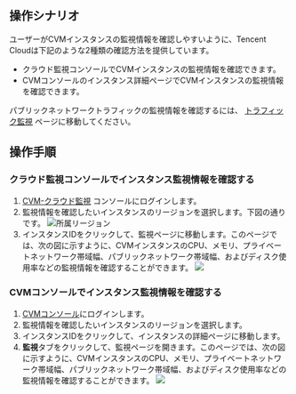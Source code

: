 ## 操作シナリオ

ユーザーがCVMインスタンスの監視情報を確認しやすいように、Tencent Cloudは下記のような2種類の確認方法を提供しています。
- クラウド監視コンソールでCVMインスタンスの監視情報を確認できます。
- CVMコンソールのインスタンス詳細ページでCVMインスタンスの監視情報を確認できます。

パブリックネットワークトラフィックの監視情報を確認するには、 [トラフィック監視](https://console.cloud.tencent.com/monitor/flow) ページに移動してください。

## 操作手順

### クラウド監視コンソールでインスタンス監視情報を確認する

1. [CVM-クラウド監視](https://console.cloud.tencent.com/monitor/product/cvm) コンソールにログインします。
2. 監視情報を確認したいインスタンスのリージョンを選択します。下図の通りです。
![所属リージョン](https://main.qcloudimg.com/raw/911207e481c7a6cdc669447f37ca64b1.png)
3. インスタンスIDをクリックして、監視ページに移動します。このページでは、次の図に示すように、CVMインスタンスのCPU、メモリ、プライベートネットワーク帯域幅、パブリックネットワーク帯域幅、およびディスク使用率などの監視情報を確認することができます。
![](https://main.qcloudimg.com/raw/112caca211e8a9e15158db23c6d359b3.png)

### CVMコンソールでインスタンス監視情報を確認する

1.  [CVMコンソール](https://console.cloud.tencent.com/cvm/index)にログインします。
2. 監視情報を確認したいインスタンスのリージョンを選択します。
3. インスタンスIDをクリックして、インスタンスの詳細ページに移動します。
4. **監視**タブをクリックして、監視ページを開きます。このページでは、次の図に示すように、CVMインスタンスのCPU、メモリ、プライベートネットワーク帯域幅、パブリックネットワーク帯域幅、およびディスク使用率などの監視情報を確認することができます。
![](https://main.qcloudimg.com/raw/14eae561e4bbba12226ba50e845cb6c6.png)

